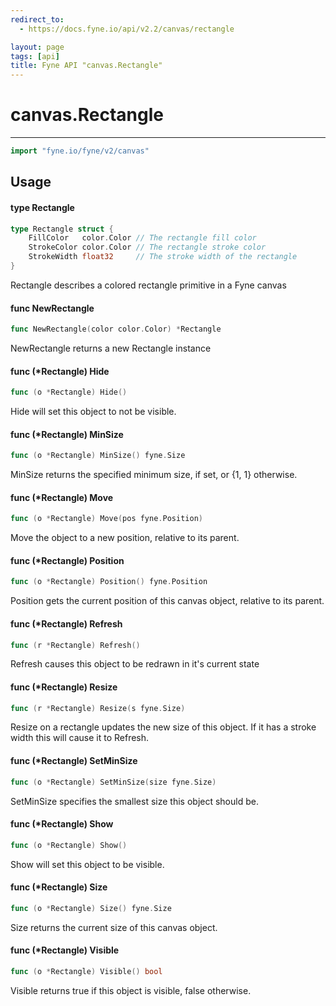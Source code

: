 ```yaml
---
redirect_to:
  - https://docs.fyne.io/api/v2.2/canvas/rectangle

layout: page
tags: [api]
title: Fyne API "canvas.Rectangle"
---
```



# canvas.Rectangle
---
```go
import "fyne.io/fyne/v2/canvas"
```

## Usage

#### type Rectangle

```go
type Rectangle struct {
	FillColor   color.Color // The rectangle fill color
	StrokeColor color.Color // The rectangle stroke color
	StrokeWidth float32     // The stroke width of the rectangle
}
```

Rectangle describes a colored rectangle primitive in a Fyne canvas

#### func  NewRectangle

```go
func NewRectangle(color color.Color) *Rectangle
```
NewRectangle returns a new Rectangle instance

#### func (*Rectangle) Hide

```go
func (o *Rectangle) Hide()
```
Hide will set this object to not be visible.

#### func (*Rectangle) MinSize

```go
func (o *Rectangle) MinSize() fyne.Size
```
MinSize returns the specified minimum size, if set, or {1, 1} otherwise.

#### func (*Rectangle) Move

```go
func (o *Rectangle) Move(pos fyne.Position)
```
Move the object to a new position, relative to its parent.

#### func (*Rectangle) Position

```go
func (o *Rectangle) Position() fyne.Position
```
Position gets the current position of this canvas object, relative to its parent.

#### func (*Rectangle) Refresh

```go
func (r *Rectangle) Refresh()
```
Refresh causes this object to be redrawn in it's current state

#### func (*Rectangle) Resize

```go
func (r *Rectangle) Resize(s fyne.Size)
```
Resize on a rectangle updates the new size of this object. If it has a stroke width this will cause it to Refresh.

#### func (*Rectangle) SetMinSize

```go
func (o *Rectangle) SetMinSize(size fyne.Size)
```
SetMinSize specifies the smallest size this object should be.

#### func (*Rectangle) Show

```go
func (o *Rectangle) Show()
```
Show will set this object to be visible.

#### func (*Rectangle) Size

```go
func (o *Rectangle) Size() fyne.Size
```
Size returns the current size of this canvas object.

#### func (*Rectangle) Visible

```go
func (o *Rectangle) Visible() bool
```
Visible returns true if this object is visible, false otherwise.
